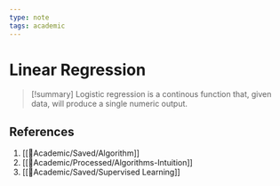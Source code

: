 ```yaml
---
type: note
tags: academic
---
```


# Linear Regression

> [!summary] 
> Logistic regression is a continous function that, given data, will produce a single numeric output.

## References
1. [[🧪Academic/Saved/Algorithm]]
2. [[🧪Academic/Processed/Algorithms-Intuition]]
3. [[🧪Academic/Saved/Supervised Learning]]